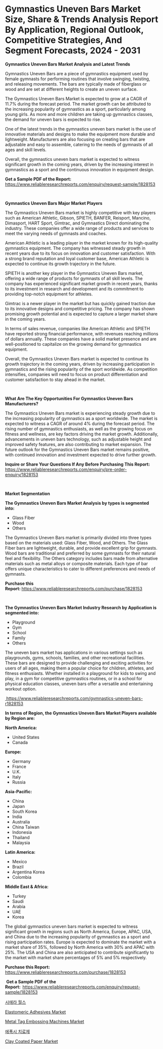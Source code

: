<p><h1>Gymnastics Uneven Bars Market Size, Share & Trends Analysis Report By Application, Regional Outlook, Competitive Strategies, And Segment Forecasts, 2024 - 2031</h1></p><p><strong>Gymnastics Uneven Bars Market Analysis and Latest Trends</strong></p>
<p><p>Gymnastics Uneven Bars are a piece of gymnastics equipment used by female gymnasts for performing routines that involve swinging, twisting, and releasing movements. The bars are typically made of fiberglass or wood and are set at different heights to create an uneven surface.</p><p>The Gymnastics Uneven Bars Market is expected to grow at a CAGR of 11.7% during the forecast period. The market growth can be attributed to the increasing popularity of gymnastics as a sport, particularly among young girls. As more and more children are taking up gymnastics classes, the demand for uneven bars is expected to rise.</p><p>One of the latest trends in the gymnastics uneven bars market is the use of innovative materials and designs to make the equipment more durable and lightweight. Manufacturers are also focusing on creating bars that are adjustable and easy to assemble, catering to the needs of gymnasts of all ages and skill levels.</p><p>Overall, the gymnastics uneven bars market is expected to witness significant growth in the coming years, driven by the increasing interest in gymnastics as a sport and the continuous innovation in equipment design.</p></p>
<p><strong>Get a Sample PDF of the Report:&nbsp;</strong> <a href="https://www.reliableresearchreports.com/enquiry/request-sample/1828153">https://www.reliableresearchreports.com/enquiry/request-sample/1828153</a></p>
<p>&nbsp;</p>
<p><strong>Gymnastics Uneven Bars Major Market Players</strong></p>
<p><p>The Gymnastics Uneven Bars market is highly competitive with key players such as American Athletic, Gibson, SPIETH, BANFER, Reisport, Mancino, Dimasport, HART Sport, Gimtrac, and Gymnastics Direct dominating the industry. These companies offer a wide range of products and services to meet the varying needs of gymnasts and coaches.</p><p>American Athletic is a leading player in the market known for its high-quality gymnastics equipment. The company has witnessed steady growth in recent years due to its focus on innovation and customer satisfaction. With a strong brand reputation and loyal customer base, American Athletic is expected to continue its growth trajectory in the future.</p><p>SPIETH is another key player in the Gymnastics Uneven Bars market, offering a wide range of products for gymnasts of all skill levels. The company has experienced significant market growth in recent years, thanks to its investment in research and development and its commitment to providing top-notch equipment for athletes.</p><p>Gimtrac is a newer player in the market but has quickly gained traction due to its innovative designs and competitive pricing. The company has shown promising growth potential and is expected to capture a larger market share in the coming years.</p><p>In terms of sales revenue, companies like American Athletic and SPIETH have reported strong financial performance, with revenues reaching millions of dollars annually. These companies have a solid market presence and are well-positioned to capitalize on the growing demand for gymnastics equipment.</p><p>Overall, the Gymnastics Uneven Bars market is expected to continue its growth trajectory in the coming years, driven by increasing participation in gymnastics and the rising popularity of the sport worldwide. As competition intensifies, companies will need to focus on product differentiation and customer satisfaction to stay ahead in the market.</p></p>
<p>&nbsp;</p>
<p><strong>What Are The Key Opportunities For Gymnastics Uneven Bars Manufacturers?</strong></p>
<p><p>The Gymnastics Uneven Bars market is experiencing steady growth due to the increasing popularity of gymnastics as a sport worldwide. The market is expected to witness a CAGR of around 4% during the forecast period. The rising number of gymnastics enthusiasts, as well as the growing focus on fitness and wellness, are key factors driving the market growth. Additionally, advancements in uneven bars technology, such as adjustable height and improved safety features, are also contributing to market expansion. The future outlook for the Gymnastics Uneven Bars market remains positive, with continued innovation and investment expected to drive further growth.</p></p>
<p><strong>Inquire or Share Your Questions If Any Before Purchasing This Report:</strong> <a href="https://www.reliableresearchreports.com/enquiry/pre-order-enquiry/1828153">https://www.reliableresearchreports.com/enquiry/pre-order-enquiry/1828153</a></p>
<p>&nbsp;</p>
<p><strong>Market Segmentation</strong></p>
<p><strong>The Gymnastics Uneven Bars Market Analysis by types is segmented into:</strong></p>
<p><ul><li>Glass Fiber</li><li>Wood</li><li>Others</li></ul></p>
<p><p>The Gymnastics Uneven Bars market is primarily divided into three types based on the materials used: Glass Fiber, Wood, and Others. The Glass Fiber bars are lightweight, durable, and provide excellent grip for gymnasts. Wood bars are traditional and preferred by some gymnasts for their natural feel and flexibility. The Others category includes bars made from alternative materials such as metal alloys or composite materials. Each type of bar offers unique characteristics to cater to different preferences and needs of gymnasts.</p></p>
<p><strong>Purchase this Report:&nbsp;</strong><a href="https://www.reliableresearchreports.com/purchase/1828153">https://www.reliableresearchreports.com/purchase/1828153</a></p>
<p>&nbsp;</p>
<p><strong>The Gymnastics Uneven Bars Market Industry Research by Application is segmented into:</strong></p>
<p><ul><li>Playground</li><li>Gym</li><li>School</li><li>Family</li><li>Others</li></ul></p>
<p><p>The uneven bars market has applications in various settings such as playgrounds, gyms, schools, families, and other recreational facilities. These bars are designed to provide challenging and exciting activities for users of all ages, making them a popular choice for children, athletes, and fitness enthusiasts. Whether installed in a playground for kids to swing and play, in a gym for competitive gymnastics routines, or in a school for physical education classes, uneven bars offer a versatile and entertaining workout option.</p></p>
<p><a href="https://www.reliableresearchreports.com/gymnastics-uneven-bars-r1828153">&nbsp;https://www.reliableresearchreports.com/gymnastics-uneven-bars-r1828153</a></p>
<p><strong>In terms of Region, the Gymnastics Uneven Bars Market Players available by Region are:</strong></p>
<p>
    <p> <strong> North America: </strong>
        <ul>
            <li>United States</li>
            <li>Canada</li>
        </ul>
        </p> 
    <p> <strong> Europe: </strong>
        <ul>
            <li>Germany</li>
            <li>France</li>
            <li>U.K.</li>
            <li>Italy</li>
            <li>Russia</li>
        </ul>
        </p> 
    <p> <strong> Asia-Pacific: </strong>
        <ul>
            <li>China</li>
            <li>Japan</li>
            <li>South Korea</li>
            <li>India</li>
            <li>Australia</li>
            <li>China Taiwan</li>
            <li>Indonesia</li>
            <li>Thailand</li>
            <li>Malaysia</li>
        </ul>
        </p> 
    <p> <strong> Latin America: </strong>
        <ul>
            <li>Mexico</li>
            <li>Brazil</li>
            <li>Argentina Korea</li>
            <li>Colombia</li>
        </ul>
        </p> 
    <p> <strong> Middle East & Africa: </strong>
        <ul>
            <li>Turkey</li>
            <li>Saudi</li>
            <li>Arabia</li>
            <li>UAE</li>
            <li>Korea</li>
        </ul>
    </p>
    </p>
<p><p>The global gymnastics uneven bars market is expected to witness significant growth in regions such as North America, Europe, APAC, USA, and China due to the increasing popularity of gymnastics as a sport and rising participation rates. Europe is expected to dominate the market with a market share of 35%, followed by North America with 30% and APAC with 25%. The USA and China are also anticipated to contribute significantly to the market with market share percentages of 5% and 5% respectively.</p></p>
<p><strong>Purchase this Report: </strong><a href="https://www.reliableresearchreports.com/purchase/1828153">https://www.reliableresearchreports.com/purchase/1828153</a></p>
<p>&nbsp;<strong>Get a Sample PDF of the Report:&nbsp;&nbsp;</strong><a href="https://www.reliableresearchreports.com/enquiry/request-sample/1828153">https://www.reliableresearchreports.com/enquiry/request-sample/1828153</a></p>
<p><strong></strong></p>
<p><p><a href="https://github.com/Elenrrera7685/Market-Research-Report-List-1/blob/main/281697728460.md">시에라 월스</a></p><p><a href="https://issuu.com/reportprime-2/docs/elastomeric-adhesives-market-size-2030.pptx">Elastomeric Adhesives Market</a></p><p><a href="https://github.com/sonuprakash1/Market-Research-Report-List-2/blob/main/metal-tag-embossing-machines-market.md">Metal Tag Embossing Machines Market</a></p><p><a href="https://github.com/vsn7qpua81q/Market-Research-Report-List-1/blob/main/135494928459.md">에폭시 치료제</a></p><p><a href="https://issuu.com/reportprime-2/docs/clay-coated-paper-market-size-2030.pptx">Clay Coated Paper Market</a></p></p>